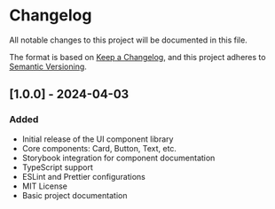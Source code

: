 # Changelog

All notable changes to this project will be documented in this file.

The format is based on [Keep a Changelog](https://keepachangelog.com/en/1.0.0/),
and this project adheres to [Semantic Versioning](https://semver.org/spec/v2.0.0.html).

## [1.0.0] - 2024-04-03

### Added
- Initial release of the UI component library
- Core components: Card, Button, Text, etc.
- Storybook integration for component documentation
- TypeScript support
- ESLint and Prettier configurations
- MIT License
- Basic project documentation 